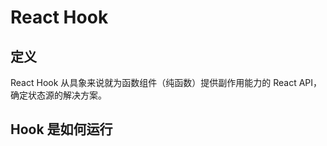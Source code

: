 # React Hook 

## 定义
React Hook 从具象来说就为函数组件（纯函数）提供副作用能力的 React API，确定状态源的解决方案。





## Hook 是如何运行









